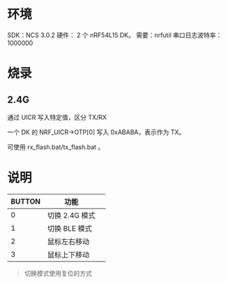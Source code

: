 # 环境
SDK：NCS 3.0.2 硬件： 2 个 nRF54L15 DK。 需要：nrfutil
串口日志波特率：1000000

# 烧录

## 2.4G 

通过 UICR 写入特定值，区分 TX/RX

一个 DK 的 NRF_UICR->OTP[0] 写入 0xABABA，表示作为 TX。

可使用 rx_flash.bat/tx_flash.bat 。

# 说明

|BUTTON|功能||
|---|---|---|
|0|切换 2.4G 模式||
|1|切换 BLE 模式||
|2|鼠标左右移动||
|3|鼠标上下移动||

> 切换模式使用复位的方式